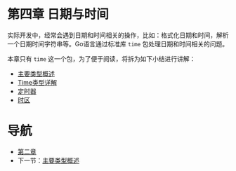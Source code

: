 # 第四章 日期与时间 #

实际开发中，经常会遇到日期和时间相关的操作，比如：格式化日期和时间，解析一个日期时间字符串等。Go语言通过标准库 `time` 包处理日期和时间相关的问题。

本章只有 `time` 这一个包，为了便于阅读，将拆为如下小结进行讲解：

- [主要类型概述](04.1.md)
- [Time类型详解](04.2.md)
- [定时器](04.2.md)
- [时区](04.3.md)

# 导航 #

- [第二章](/chapter03/03.0.md)
- 下一节：[主要类型概述](04.1.md)
